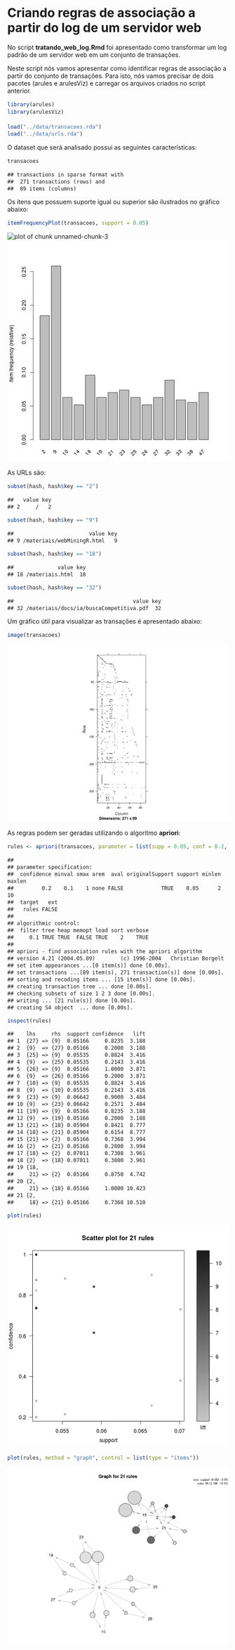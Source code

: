 Criando regras de associação a partir do log de um servidor web
===============================================================

No script **tratando_web_log.Rmd** foi apresentado como transformar um log padrão de um servidor web em um conjunto de transações. 

Neste script nós vamos apresentar como identificar regras de associação a partir do conjunto de transações. Para isto, nós vamos precisar de dois pacotes (arules e arulesViz) e carregar os arquivos criados no script anterior.


```r
library(arules)
library(arulesViz)

load("../data/transacoes.rda")
load("../data/urls.rda")
```


O dataset que será analisado possui as seguintes características:


```r
transacoes
```

```
## transactions in sparse format with
##  271 transactions (rows) and
##  89 items (columns)
```


Os itens que possuem suporte igual ou superior são ilustrados no gráfico abaixo:


```r
itemFrequencyPlot(transacoes, support = 0.05)
```

![plot of chunk unnamed-chunk-3](figure/unnamed-chunk-31.png) ![plot of chunk unnamed-chunk-3](figure/unnamed-chunk-32.png) 


As URLs são:


```r
subset(hash, hash$key == "2")
```

```
##   value key
## 2     /   2
```

```r
subset(hash, hash$key == "9")
```

```
##                        value key
## 9 /materiais/webMiningR.html   9
```

```r
subset(hash, hash$key == "18")
```

```
##              value key
## 18 /materiais.html  18
```

```r
subset(hash, hash$key == "32")
```

```
##                                      value key
## 32 /materiais/docs/ia/buscaCompetitiva.pdf  32
```


Um gráfico útil para visualizar as transações é apresentado abaixo:


```r
image(transacoes)
```

![plot of chunk unnamed-chunk-5](figure/unnamed-chunk-5.png) 


As regras podem ser geradas utilizando o algoritmo **apriori**:


```r
rules <- apriori(transacoes, parameter = list(supp = 0.05, conf = 0.2, minlen = 2))
```

```
## 
## parameter specification:
##  confidence minval smax arem  aval originalSupport support minlen maxlen
##         0.2    0.1    1 none FALSE            TRUE    0.05      2     10
##  target   ext
##   rules FALSE
## 
## algorithmic control:
##  filter tree heap memopt load sort verbose
##     0.1 TRUE TRUE  FALSE TRUE    2    TRUE
## 
## apriori - find association rules with the apriori algorithm
## version 4.21 (2004.05.09)        (c) 1996-2004   Christian Borgelt
## set item appearances ...[0 item(s)] done [0.00s].
## set transactions ...[89 item(s), 271 transaction(s)] done [0.00s].
## sorting and recoding items ... [15 item(s)] done [0.00s].
## creating transaction tree ... done [0.00s].
## checking subsets of size 1 2 3 done [0.00s].
## writing ... [21 rule(s)] done [0.00s].
## creating S4 object  ... done [0.00s].
```

```r
inspect(rules)
```

```
##    lhs     rhs  support confidence   lift
## 1  {27} => {9}  0.05166     0.8235  3.188
## 2  {9}  => {27} 0.05166     0.2000  3.188
## 3  {25} => {9}  0.05535     0.8824  3.416
## 4  {9}  => {25} 0.05535     0.2143  3.416
## 5  {26} => {9}  0.05166     1.0000  3.871
## 6  {9}  => {26} 0.05166     0.2000  3.871
## 7  {10} => {9}  0.05535     0.8824  3.416
## 8  {9}  => {10} 0.05535     0.2143  3.416
## 9  {23} => {9}  0.06642     0.9000  3.484
## 10 {9}  => {23} 0.06642     0.2571  3.484
## 11 {19} => {9}  0.05166     0.8235  3.188
## 12 {9}  => {19} 0.05166     0.2000  3.188
## 13 {21} => {18} 0.05904     0.8421  8.777
## 14 {18} => {21} 0.05904     0.6154  8.777
## 15 {21} => {2}  0.05166     0.7368  3.994
## 16 {2}  => {21} 0.05166     0.2800  3.994
## 17 {18} => {2}  0.07011     0.7308  3.961
## 18 {2}  => {18} 0.07011     0.3800  3.961
## 19 {18,                                  
##     21} => {2}  0.05166     0.8750  4.742
## 20 {2,                                   
##     21} => {18} 0.05166     1.0000 10.423
## 21 {2,                                   
##     18} => {21} 0.05166     0.7368 10.510
```



```r
plot(rules)
```

![plot of chunk unnamed-chunk-7](figure/unnamed-chunk-7.png) 



```r
plot(rules, method = "graph", control = list(type = "items"))
```

![plot of chunk unnamed-chunk-8](figure/unnamed-chunk-8.png) 

